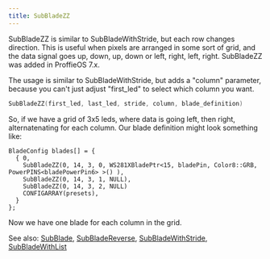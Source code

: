 ```yaml
---
title: SubBladeZZ
---
```


SubBladeZZ is similar to SubBladeWithStride, but each row changes direction. This is useful when pixels are arranged in some sort of grid, and the data signal goes up, down, up, down or left, right, left, right. SubBladeZZ was added in ProffieOS 7.x.

The usage is similar to SubBladeWithStride, but adds a "column" parameter, because you can't just adjust "first_led" to select which column you want.
```cpp
SubBladeZZ(first_led, last_led, stride, column, blade_definition)
```

So, if we have a grid of 3x5 leds, where data is going left, then right, alternatenating for each column. Our blade definition might look something like:
```
BladeConfig blades[] = {
  { 0,
    SubBladeZZ(0, 14, 3, 0, WS281XBladePtr<15, bladePin, Color8::GRB, PowerPINS<bladePowerPin6> >() ),
    SubBladeZZ(0, 14, 3, 1, NULL),
    SubBladeZZ(0, 14, 3, 2, NULL)
    CONFIGARRAY(presets),
  }
};
```

Now we have one blade for each column in the grid.

See also: [SubBlade](/config/blades/subblade.html), [SubBladeReverse](/config/blades/subbladereverse.html), [SubBladeWithStride](/config/blades/subbladewithstride.html), [SubBladeWithList](/config/blades/subbladewithlist.html)
